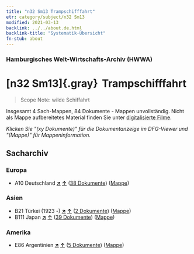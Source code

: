 ```yaml
---
title: "n32 Sm13 Trampschifffahrt"
etr: category/subject/n32 Sm13
modified: 2021-03-13
backlink: ../../about.de.html
backlink-title: "Systematik-Übersicht"
fn-stub: about
---
```


### Hamburgisches Welt-Wirtschafts-Archiv (HWWA)
# [n32 Sm13]{.gray}&#8201; Trampschifffahrt&#160; 


> Scope Note: wilde Schiffahrt



Insgesamt 4 Sach-Mappen, 84 Dokumente - Mappen unvollständig.
Nicht als Mappe aufbereitetes Material finden Sie unter [digitalisierte Filme](/film/h1_sh).

_Klicken Sie "(xy Dokumente)" für die Dokumentanzeige im DFG-Viewer und "(Mappe)" für Mappeninformation._

## Sacharchiv




### Europa

- A10 Deutschland [**&nearr;**](../../../geo/i/126128/about.de.html "Deutschland (alle Mappen)") [**&uarr;**](../../../geo/about.de.html#A10 "Ländersystematik") (<a href="https://pm20.zbw.eu/dfgview/sh/126128,145584" title="über: Deutschland : Trampschifffahrt" target="_blank">38 Dokumente</a>) ([Mappe](http://purl.org/pressemappe20/folder/sh/126128,145584))

### Asien

- B21 Türkei (1923 -) [**&nearr;**](../../../geo/i/141111/about.de.html "Türkei (1923 -) (alle Mappen)") [**&uarr;**](../../../geo/about.de.html#B21 "Ländersystematik") (<a href="https://pm20.zbw.eu/dfgview/sh/141111,145584" title="über: Türkei (1923 -) : Trampschifffahrt" target="_blank">2 Dokumente</a>) ([Mappe](http://purl.org/pressemappe20/folder/sh/141111,145584))
- B111 Japan [**&nearr;**](../../../geo/i/141272/about.de.html "Japan (alle Mappen)") [**&uarr;**](../../../geo/about.de.html#B111 "Ländersystematik") (<a href="https://pm20.zbw.eu/dfgview/sh/141272,145584" title="über: Japan : Trampschifffahrt" target="_blank">39 Dokumente</a>) ([Mappe](http://purl.org/pressemappe20/folder/sh/141272,145584))

### Amerika

- E86 Argentinien [**&nearr;**](../../../geo/i/141692/about.de.html "Argentinien (alle Mappen)") [**&uarr;**](../../../geo/about.de.html#E86 "Ländersystematik") (<a href="https://pm20.zbw.eu/dfgview/sh/141692,145584" title="über: Argentinien : Trampschifffahrt" target="_blank">5 Dokumente</a>) ([Mappe](http://purl.org/pressemappe20/folder/sh/141692,145584))


